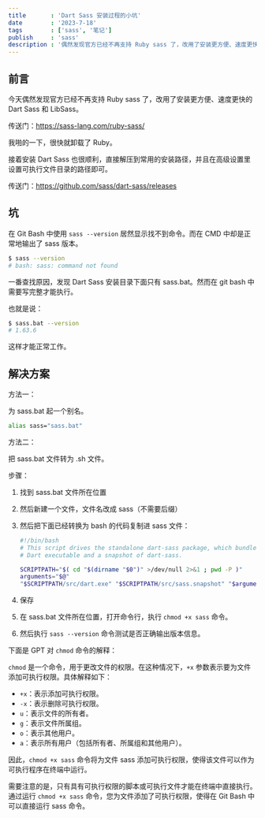 ```yaml
---
title       : 'Dart Sass 安装过程的小坑'
date        : '2023-7-18'
tags        : ['sass', '笔记']
publish     : 'sass'
description : '偶然发现官方已经不再支持 Ruby sass 了，改用了安装更方便、速度更快的 Dart Sass 和 LibSass。我啪的一下，很快啊……'
---
```


## 前言

今天偶然发现官方已经不再支持 Ruby sass 了，改用了安装更方便、速度更快的 Dart Sass 和 LibSass。

传送门：<https://sass-lang.com/ruby-sass/>

我啪的一下，很快就卸载了 Ruby。

接着安装 Dart Sass 也很顺利，直接解压到常用的安装路径，并且在高级设置里设置可执行文件目录的路径即可。

传送门：<https://github.com/sass/dart-sass/releases>

## 坑

在 Git Bash 中使用 `sass --version` 居然显示找不到命令。而在 CMD 中却是正常地输出了 sass 版本。

```sh
$ sass --version
# bash: sass: command not found
```

一番查找原因，发现 Dart Sass 安装目录下面只有 sass.bat。然而在 git bash 中需要写完整才能执行。

也就是说：

```sh
$ sass.bat --version
# 1.63.6
```

这样才能正常工作。

## 解决方案

方法一：

为 sass.bat 起一个别名。

```sh
alias sass="sass.bat"
```

方法二：

把 sass.bat 文件转为 .sh 文件。

步骤：

1. 找到 sass.bat 文件所在位置
2. 然后新建一个文件，文件名改成 sass（不需要后缀）
3. 然后把下面已经转换为 bash 的代码复制进 sass 文件：

    ```sh
    #!/bin/bash
    # This script drives the standalone dart-sass package, which bundles together a
    # Dart executable and a snapshot of dart-sass.

    SCRIPTPATH="$( cd "$(dirname "$0")" >/dev/null 2>&1 ; pwd -P )"
    arguments="$@"
    "$SCRIPTPATH/src/dart.exe" "$SCRIPTPATH/src/sass.snapshot" "$arguments"
    ```

4. 保存
5. 在 sass.bat 文件所在位置，打开命令行，执行 `chmod +x sass` 命令。
6. 然后执行 `sass --version` 命令测试是否正确输出版本信息。

下面是 GPT 对 `chmod` 命令的解释：

`chmod` 是一个命令，用于更改文件的权限。在这种情况下，`+x` 参数表示要为文件添加可执行权限。具体解释如下：

- `+x`：表示添加可执行权限。
- `-x`：表示删除可执行权限。
- `u`：表示文件的所有者。
- `g`：表示文件所属组。
- `o`：表示其他用户。
- `a`：表示所有用户（包括所有者、所属组和其他用户）。

因此，`chmod +x sass` 命令将为文件 sass 添加可执行权限，使得该文件可以作为可执行程序在终端中运行。

需要注意的是，只有具有可执行权限的脚本或可执行文件才能在终端中直接执行。通过运行 `chmod +x sass` 命令，您为文件添加了可执行权限，使得在 Git Bash 中可以直接运行 sass 命令。
